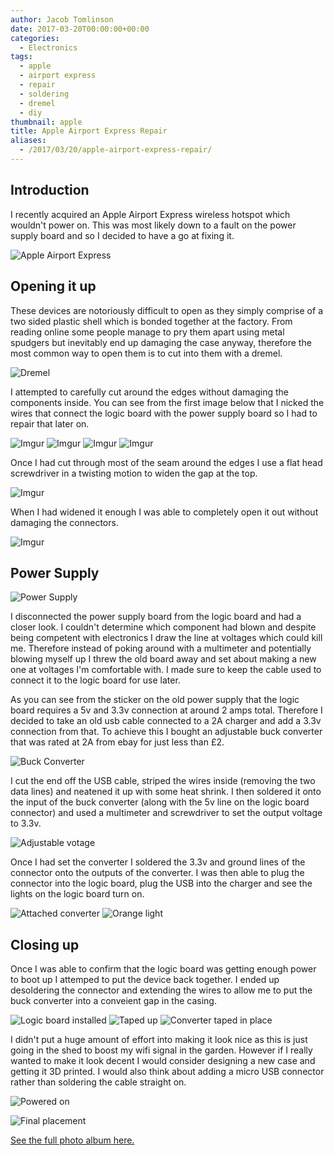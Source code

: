 ```yaml
---
author: Jacob Tomlinson
date: 2017-03-20T00:00:00+00:00
categories:
  - Electronics
tags:
  - apple
  - airport express
  - repair
  - soldering
  - dremel
  - diy
thumbnail: apple
title: Apple Airport Express Repair
aliases:
  - /2017/03/20/apple-airport-express-repair/
---
```



## Introduction

I recently acquired an Apple Airport Express wireless hotspot which wouldn't power on. This was most likely down to a fault on the power supply board and so I decided to have a go at fixing it.

![Apple Airport Express](http://i.imgur.com/aCaCIhw.jpg)

## Opening it up

These devices are notoriously difficult to open as they simply comprise of a two sided plastic shell which is bonded together at the factory. From reading online some people manage to pry them apart using metal spudgers but inevitably end up damaging the case anyway, therefore the most common way to open them is to cut into them with a dremel.

![Dremel](http://i.imgur.com/8c8KRqP.jpg)

I attempted to carefully cut around the edges without damaging the components inside. You can see from the first image below that I nicked the wires that connect the logic board with the power supply board so I had to repair that later on.

![Imgur](http://i.imgur.com/nq7h7yT.jpg)
![Imgur](http://i.imgur.com/uXy0o4h.jpg)
![Imgur](http://i.imgur.com/ptvKTnJ.jpg)
![Imgur](http://i.imgur.com/qgMCZF9.jpg)

Once I had cut through most of the seam around the edges I use a flat head screwdriver in a twisting motion to widen the gap at the top.

![Imgur](http://i.imgur.com/XuHM7JE.jpg)

When I had widened it enough I was able to completely open it out without damaging the connectors.

![Imgur](http://i.imgur.com/A3k1mME.jpg)

## Power Supply

![Power Supply](http://i.imgur.com/APjzufv.jpg)

I disconnected the power supply board from the logic board and had a closer look. I couldn't determine which component had blown and despite being competent with electronics I draw the line at voltages which could kill me. Therefore instead of poking around with a multimeter and potentially blowing myself up I threw the old board away and set about making a new one at voltages I'm comfortable with. I made sure to keep the cable used to connect it to the logic board for use later.

As you can see from the sticker on the old power supply that the logic board requires a 5v and 3.3v connection at around 2 amps total. Therefore I decided to take an old usb cable connected to a 2A charger and add a 3.3v connection from that. To achieve this I bought an adjustable buck converter that was rated at 2A from ebay for just less than £2.

![Buck Converter](http://i.imgur.com/5fKW5Sf.jpg)

I cut the end off the USB cable, striped the wires inside (removing the two data lines) and neatened it up with some heat shrink. I then soldered it onto the input of the buck converter (along with the 5v line on the logic board connector) and used a multimeter and screwdriver to set the output voltage to 3.3v.

![Adjustable votage](http://i.imgur.com/5ZqXbPr.jpg)

Once I had set the converter I soldered the 3.3v and ground lines of the connector onto the outputs of the converter. I was then able to plug the connector into the logic board, plug the USB into the charger and see the lights on the logic board turn on.

![Attached converter](http://i.imgur.com/iNiiBW6.jpg)
![Orange light](http://i.imgur.com/nOSFmPa.jpg)

## Closing up

Once I was able to confirm that the logic board was getting enough power to boot up I attemped to put the device back together. I ended up desoldering the connector and extending the wires to allow me to put the buck converter into a conveient gap in the casing.

![Logic board installed](http://i.imgur.com/rYvFxKA.jpg)
![Taped up](http://i.imgur.com/PDg3SI2.jpg)
![Converter taped in place](http://i.imgur.com/R4Fukiq.jpg)

I didn't put a huge amount of effort into making it look nice as this is just going in the shed to boost my wifi signal in the garden. However if I really wanted to make it look decent I would consider designing a new case and getting it 3D printed. I would also think about adding a micro USB connector rather than soldering the cable straight on.

![Powered on](http://i.imgur.com/hv8LPZT.jpg)

![Final placement](http://i.imgur.com/ZCLbVUk.jpg)

[See the full photo album here.](http://imgur.com/a/Yt1E7)
